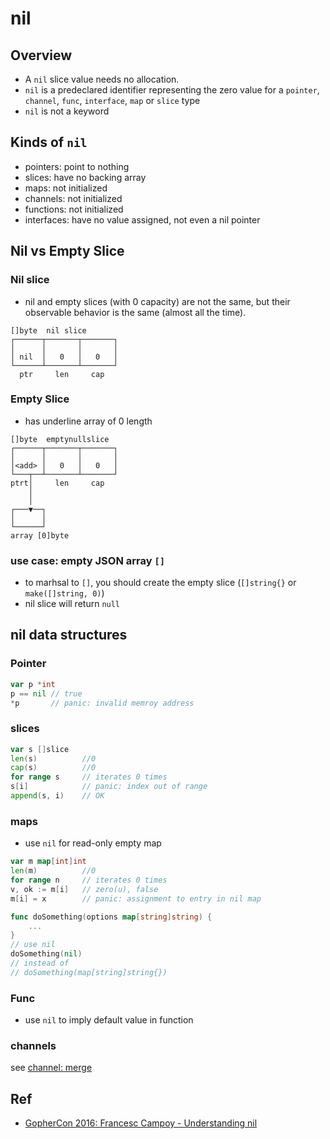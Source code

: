 # nil

## Overview
- A `nil` slice value needs no allocation. 
- `nil` is a predeclared identifier representing the zero value for a `pointer`, `channel`, `func`, `interface`, `map` or `slice` type
- `nil` is not a keyword

## Kinds of `nil`
- pointers: point to nothing
- slices: have no backing array
- maps: not initialized
- channels: not initialized
- functions: not initialized
- interfaces: have no value assigned, not even a nil pointer


## Nil vs Empty Slice

### Nil slice
- nil and empty slices (with 0 capacity) are not the same, but their observable behavior is the same (almost all the time).
```
[]byte  nil slice
┌──────┬───────┬───────┐
│      │       │       │
│ nil  │   0   │   0   │
└──────┴───────┴───────┘
  ptr     len     cap
```

### Empty Slice
- has underline array of 0 length
```
[]byte  emptynullslice
┌──────┬───────┬───────┐
│      │       │       │
│<add> │   0   │   0   │
└───┬──┴───────┴───────┘
ptrt│     len     cap
    │
    │
┌───▼──┐
│      │
└──────┘
array [0]byte
```

### use case: empty JSON array `[]`
- to marhsal to `[]`, you should create the empty slice (`[]string{}` or `make([]string, 0)`)
- nil slice will return `null`

## nil data structures
### Pointer
```go
var p *int
p == nil // true
*p       // panic: invalid memroy address
```

### slices
```go
var s []slice
len(s)          //0
cap(s)          //0
for range s     // iterates 0 times
s[i]            // panic: index out of range
append(s, i)    // OK
```

### maps
- use `nil` for read-only empty map
```go
var m map[int]int
len(m)          //0
for range n     // iterates 0 times
v, ok := m[i]   // zero(u), false
m[i] = x        // panic: assignment to entry in nil map

func doSomething(options map[string]string) {
    ...
}
// use nil
doSomething(nil)
// instead of 
// doSomething(map[string]string{})
```

### Func
- use `nil` to imply default value in function

### channels
see [channel: merge](../examples/channel-merge/channel-merge.go)

## Ref
- [GopherCon 2016: Francesc Campoy - Understanding nil](https://www.youtube.com/watch?v=ynoY2xz-F8s&ab_channel=GopherAcademy)
